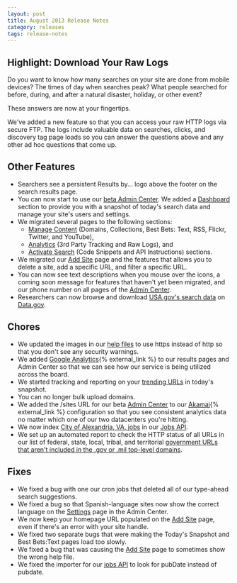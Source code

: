```yaml
---
layout: post
title: August 2013 Release Notes
category: releases
tags: release-notes
---
```


## Highlight: Download Your Raw Logs

Do you want to know how many searches on your site are done from mobile devices? The times of day when searches peak? What people searched for before, during, and after a natural disaster, holiday, or other event?

These answers are now at your fingertips.

We've added a new feature so that you can access your raw HTTP logs via secure FTP. The logs include valuable data on searches, clicks, and discovery tag page loads so you can answer the questions above and any other ad hoc questions that come up.

## Other Features

* Searchers see a persistent Results by... logo above the footer on the search results page.
* You can now start to use our [beta Admin Center](https://search.usa.gov/sites/). We added a [Dashboard](/tagged/dashboard) section to provide you with a snapshot of today's search data and manage your site's users and settings.
* We migrated several pages to the following sections:
  * [Manage Content](/tagged/manage-content/) (Domains, Collections, Best Bets: Text, RSS, Flickr, Twitter, and YouTube),
  * [Analytics](/tagged/analytics/) (3rd Party Tracking and Raw Logs), and
  * [Activate Search](/tagged/activate-search/) (Code Snippets and API Instructions) sections.
* We migrated our [Add Site](/manual/add-site.html) page and the features that allows you to delete a site, add a specific URL, and filter a specific URL.
* You can now see text descriptions when you mouse over the icons, a coming soon message for features that haven't yet been migrated, and our phone number on all pages of the [Admin Center](https://search.usa.gov/sites/).
* Researchers can now browse and download [USA.gov's search data](https://explore.data.gov/Information-and-Communications/USA-gov-Search-Data/sarg-e9tw) on [Data.gov](http://www.data.gov/).


## Chores

* We updated the images in our [help files](/manual/index.html) to use https instead of http so that you don't see any security warnings.
* We added [Google Analytics](http://www.google.com/analytics/){% external_link %} to our results pages and Admin Center so that we can see how our service is being utilized across the board.
* We started tracking and reporting on your [trending URLs](/manual/site-overview.html) in today's snapshot.
* You can no longer bulk upload domains.
* We added the /sites URL for our beta [Admin Center](https://search.usa.gov/sites/) to our [Akamai](http://www.akamai.com/){% external_link %} configuration so that you see consistent analytics data no matter which one of our two datacenters you're hitting.
* We now index [ City of Alexandria, VA, jobs](http://api.usa.gov/jobs/search.json?organization_id=US-VA:CITY-ALEXANDRIA) in our [Jobs API](/developer/jobs.html).
* We set up an automated report to check the HTTP status of all URLs in our list of federal, state, local, tribal, and territorial [government URLs that aren't included in the .gov or .mil top-level domains](http://govt-urls.usa.gov/tematres/vocab/index.php).

## Fixes
* We fixed a bug with one our cron jobs that deleted all of our type-ahead search suggestions.
* We fixed a bug so that Spanish-language sites now show the correct language on the [Settings](/manual/settings.html) page in the Admin Center.
* We now keep your homepage URL populated on the [Add Site](/manual/add-site.html) page, even if there's an error with your site handle.
* We fixed two separate bugs that were making the Today's Snapshot and Best Bets:Text pages load too slowly.
* We fixed a bug that was causing the [Add Site](/manual/add-site.html) page to sometimes show the wrong help file.
* We fixed the importer for our [jobs API](/developer/jobs.html) to look for pubDate instead of pubdate.